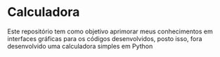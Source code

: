 # Calculadora
Este repositório tem como objetivo aprimorar meus conhecimentos em interfaces gráficas para os códigos desenvolvidos, posto isso, fora desenvolvido uma calculadora simples em Python
